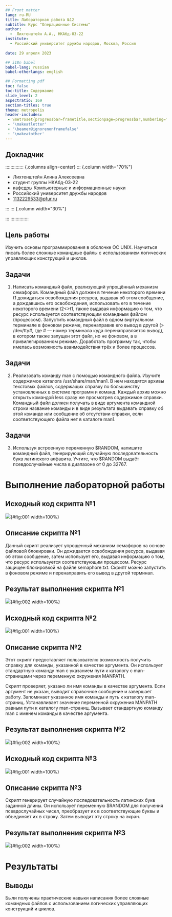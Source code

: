 ```yaml
---
## Front matter
lang: ru-RU
title: Лабораторная работа №12
subtitle: Курс "Операционные Системы"
author:
  -  Лихтенштейн А.А., НКАбд-03-22
institute:
  - Российский университет дружбы народов, Москва, Россия
  
date: 29 апреля 2023

## i18n babel
babel-lang: russian
babel-otherlangs: english

## Formatting pdf
toc: false
toc-title: Содержание
slide_level: 2
aspectratio: 169
section-titles: true
theme: metropolis
header-includes:
 - \metroset{progressbar=frametitle,sectionpage=progressbar,numbering=fraction}
 - '\makeatletter'
 - '\beamer@ignorenonframefalse'
 - '\makeatother'
---
```



## Докладчик

:::::::::::::: {.columns align=center}
::: {.column width="70%"}

  * Лихтенштейн Алина Алексеевна
  * студент группы НКАбд-03-22
  * кафедры Компьютерные и информационные науки 
  * Российский университет дружбы народов
  * [1132229533@pfur.ru](mailto:1132229533@pfur.ru)
  

:::
::: {.column width="30%"}


:::
::::::::::::::

## Цель работы
Изучить основы программирования в оболочке ОС UNIX. Научиться писать более сложные командные файлы с использованием логических управляющих конструкций и циклов.

## Задачи
1. Написать командный файл, реализующий упрощённый механизм семафоров. Командный файл должен в течение некоторого времени t1 дожидаться освобождения ресурса, выдавая об этом сообщение, а дождавшись его освобождения, использовать его в течение некоторого времени t2<>t1, также выдавая информацию о том, что ресурс используется соответствующим командным файлом (процессом). Запустить командный файл в одном виртуальном терминале в фоновом режиме, перенаправив его вывод в другой (> /dev/tty#, где # — номер терминала куда перенаправляется вывод), в котором также запущен этот файл, но не фоновом, а в привилегированном режиме. Доработать программу так, чтобы имелась возможность взаимодействия трёх и более процессов.

## Задачи
2. Реализовать команду man с помощью командного файла. Изучите содержимое каталога /usr/share/man/man1. В нем находятся архивы текстовых файлов, содержащих справку по большинству установленных в системе программ и команд. Каждый архив можно открыть командой less сразу же просмотрев содержимое справки. Командный файл должен получать в виде аргумента командной строки название команды и в виде результата выдавать справку об этой команде или сообщение об отсутствии справки, если соответствующего файла нет в каталоге man1.

## Задачи
3. Используя встроенную переменную $RANDOM, напишите командный файл, генерирующий случайную последовательность букв латинского алфавита. Учтите, что $RANDOM выдаёт псевдослучайные числа в диапазоне от 0 до 32767.

   
# Выполнение лабораторной работы
## Исходный код скрипта №1

![](image/1.png){#fig:001 width=100%}

## Описание скрипта №1
Данный скрипт реализует упрощенный механизм семафоров на основе файловой блокировки. Он дожидается освобождения ресурса, выдавая об этом сообщение, затем использует его, выдавая информацию о том, что ресурс используется соответствующим процессом. Ресурс защищен блокировкой на файле semaphore.txt. Скрипт можно запустить в фоновом режиме и перенаправить его вывод в другой терминал.

## Результат выполнения скрипта №1

![](image/2.png){#fig:002 width=100%}


## Исходный код скрипта №2

![](image/3.png){#fig:001 width=100%}

## Описание скрипта №2
Этот скрипт предоставляет пользователю возможность получить справку для команды, указанной в качестве аргумента. Он использует стандартную команду man с указанием пути к каталогу с man-страницами через переменную окружения MANPATH.

Скрипт проверяет, указано ли имя команды в качестве аргумента. Если аргумент не указан, выводит справочное сообщение и завершает работу.
Запоминает указанное имя команды и путь к каталогу man-страниц.
Устанавливает значение переменной окружения MANPATH равным пути к каталогу man-страниц.
Вызывает стандартную команду man с именем команды в качестве аргумента.

## Результат выполнения скрипта №2

![](image/4.png){#fig:002 width=100%}


## Исходный код скрипта №3

![](image/5.png){#fig:001 width=100%}

## Описание скрипта №3
Скрипт генерирует случайную последовательность латинских букв заданной длины. Он использует переменную $RANDOM для получения псевдослучайных чисел, преобразует их в соответствующие буквы и объединяет их в строку. Затем выводит эту строку на экран.

## Результат выполнения скрипта №3

![](image/6.png){#fig:002 width=100%}

# Результаты

## Выводы
Были получены практические навыки написания более сложные командных файлов с использованием логических управляющих конструкций и циклов.
